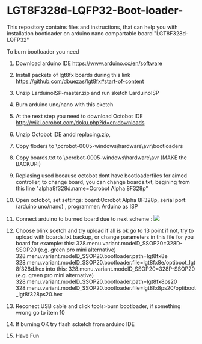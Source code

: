 # LGT8F328d-LQFP32-Boot-loader-
This repository contains files and instructions, that can help you with installation bootloader on arduino nano compartable board "LGT8F328d-LQFP32"

To burn bootloader you need 
1) Download arduino IDE https://www.arduino.cc/en/software
2) Install packets of lgt8fx boards during this link https://github.com/dbuezas/lgt8fx#start-of-content
3) Unzip LarduinoISP-master.zip and run sketch LarduinoISP
4) Burn arduino uno/nano with this cketch
5) At the next step you need  to download Octobot IDE http://wiki.ocrobot.com/doku.php?id=en:downloads
6) Unzip Octobot IDE andd replacing.zip, 
7) Copy floders to \ocrobot-0005-windows\hardware\avr\bootloaders
8) Copy boards.txt  to \ocrobot-0005-windows\hardware\avr (MAKE the BACKUP!)
9) Replasing used because octobot dont have bootloaderfiles for aimed controller, to change board, you can change boards.txt, begining from this line "alpha8f328d.name=Ocrobot Alpha 8F328p"
10) Open octobot, set settings: board:Ocrobot Alpha 8F328p, serial port: (arduino uno/nano) , programmer: Arduino as ISP
11) Connect arduino to burned board due to next scheme :
![](https://image.geek-workshop.com/forum/201604/03/110353eiiwydix7fx7aw7t.png)
12) Choose blink scetch and try upload if all is ok go to 13 point if not, try to upload with boards.txt backup, or change parameters in this file for you board 
for example:
this:
328.menu.variant.modelD_SSOP20=328D-SSOP20 (e.g. green pro mini alternative)
328.menu.variant.modelD_SSOP20.bootloader.path=lgt8fx8e
328.menu.variant.modelD_SSOP20.bootloader.file=lgt8fx8e/optiboot_lgt8f328d.hex
into this:
328.menu.variant.modelD_SSOP20=328P-SSOP20 (e.g. green pro mini alternative)
328.menu.variant.modelD_SSOP20.bootloader.path=lgt8fx8ps20
328.menu.variant.modelD_SSOP20.bootloader.file=lgt8fx8ps20/optiboot_lgt8f328ps20.hex

13) Reconect USB cable and click tools>burn bootloader, if something wrong go to item 10
14) If burning OK try flash scketch from arduino IDE
15) Have Fun

